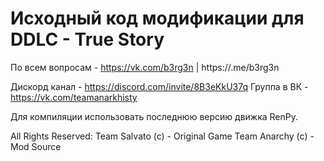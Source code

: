 # Исходный код модификации для DDLC - True Story
 
По всем вопросам - https://vk.com/b3rg3n | https://.me/b3rg3n

Дискорд канал - https://discord.com/invite/8B3eKkU37q
Группа в ВК - https://vk.com/teamanarkhisty

Для компиляции использовать последнюю версию движка RenPy.

All Rights Reserved:
Team Salvato (c) - Original Game
Team Anarchy (c) - Mod Source
